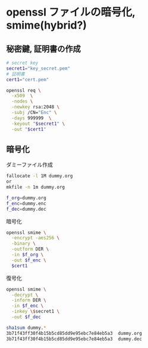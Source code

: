 # openssl ファイルの暗号化, smime(hybrid?)

## 秘密鍵, 証明書の作成

```bash
# secret key
secret1="key_secret.pem"
# 証明書
cert1="cert.pem"  
```

```bash
openssl req \
  -x509  \
  -nodes \
  -newkey rsa:2048 \
  -subj /CN="Enc" \
  -days 999999  \
  -keyout "$secret1" \
  -out "$cert1"

```

## 暗号化

ダミーファイル作成

```bash
fallocate -l 1M dummy.org
or
mkfile -n 1m dummy.org
```

```bash
f_org=dummy.org
f_enc=dummy.enc
f_dec=dummy.dec
```

暗号化

```bash
openssl smime \
  -encrypt -aes256 \
  -binary \
  -outform DER \
  -in $f_org \
  -out $f_enc \
  $cert1

```

復号化

```bash
openssl smime \
  -decrypt \
  -inform DER \
  -in $f_enc \
  -inkey \$secret1 \
  -out $f_dec

sha1sum dummy.*
3b71f43ff30f4b15b5cd85dd9e95ebc7e84eb5a3  dummy.org
3b71f43ff30f4b15b5cd85dd9e95ebc7e84eb5a3  dummy.dec
```


<!--

```bash
```

-->



